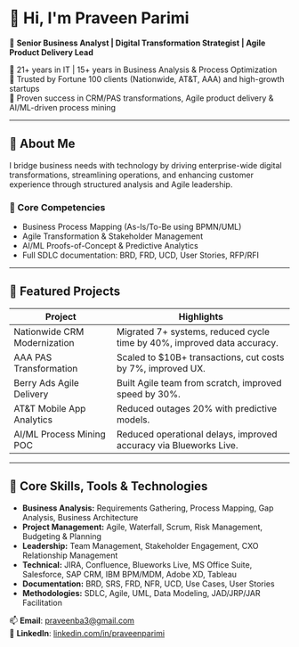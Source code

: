 # 👋 Hi, I'm Praveen Parimi

🎯 **Senior Business Analyst | Digital Transformation Strategist | Agile Product Delivery Lead**

🔹 21+ years in IT | 15+ years in Business Analysis & Process Optimization  
🔹 Trusted by Fortune 100 clients (Nationwide, AT&T, AAA) and high-growth startups  
🔹 Proven success in CRM/PAS transformations, Agile product delivery & AI/ML-driven process mining  

---

## 🧠 About Me

I bridge business needs with technology by driving enterprise-wide digital transformations, streamlining operations, and enhancing customer experience through structured analysis and Agile leadership.

### 🚀 Core Competencies
- Business Process Mapping (As-Is/To-Be using BPMN/UML)
- Agile Transformation & Stakeholder Management
- AI/ML Proofs-of-Concept & Predictive Analytics
- Full SDLC documentation: BRD, FRD, UCD, User Stories, RFP/RFI

---

## 📂 Featured Projects

| Project | Highlights |
|--------|------------|
| Nationwide CRM Modernization | Migrated 7+ systems, reduced cycle time by 40%, improved data accuracy. |
| AAA PAS Transformation | Scaled to $10B+ transactions, cut costs by 7%, improved UX. |
| Berry Ads Agile Delivery | Built Agile team from scratch, improved speed by 30%. |
| AT&T Mobile App Analytics | Reduced outages 20% with predictive models. |
| AI/ML Process Mining POC | Reduced operational delays, improved accuracy via Blueworks Live. |

---

## 🧠 Core Skills, Tools & Technologies

- **Business Analysis:** Requirements Gathering, Process Mapping, Gap Analysis, Business Architecture  
- **Project Management:** Agile, Waterfall, Scrum, Risk Management, Budgeting & Planning  
- **Leadership:** Team Management, Stakeholder Engagement, CXO Relationship Management  
- **Technical:** JIRA, Confluence, Blueworks Live, MS Office Suite, Salesforce, SAP CRM, IBM BPM/MDM, Adobe XD, Tableau  
- **Documentation:** BRD, SRS, FRD, NFR, UCD, Use Cases, User Stories  
- **Methodologies:** SDLC, Agile, UML, Data Modeling, JAD/JRP/JAR Facilitation



📫 **Email**: [praveenba3@gmail.com](mailto:praveenba3@gmail.com)  
🔗 **LinkedIn**: [linkedin.com/in/praveenparimi](https://www.linkedin.com/in/praveenparimi)
<!--
**praveenparimi1/praveenparimi1** is a ✨ _special_ ✨ repository because its `README.md` (this file) appears on your GitHub profile.

Here are some ideas to get you started:

- 🔭 I’m currently working on ...
- 🌱 I’m currently learning ...
- 👯 I’m looking to collaborate on ...
- 🤔 I’m looking for help with ...
- 💬 Ask me about ...
- 📫 How to reach me: ...
- 😄 Pronouns: ...
- ⚡ Fun fact: ...
-->
